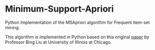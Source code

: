 # Minimum-Support-Apriori

Python Implementation of the MSApriori algorithm for Frequent item-set mining.

This algorithm is implemented in Python based on this original [paper](https://www.example.com) by Professor Bing Liu at University of Illinois at Chicago.
